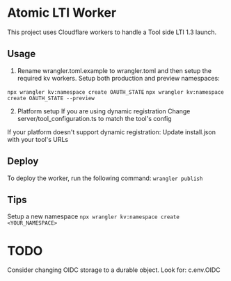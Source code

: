 # Atomic LTI Worker
This project uses Cloudflare workers to handle a Tool side LTI 1.3 launch.

## Usage
1. Rename wrangler.toml.example to wrangler.toml and then setup the required kv workers. Setup both production and preview namespaces:

  `npx wrangler kv:namespace create OAUTH_STATE`
  `npx wrangler kv:namespace create OAUTH_STATE --preview`

2. Platform setup
  If you are using dynamic registration
    Change server/tool_configuration.ts to match the tool's config

  If your platform doesn't support dynamic registration:
    Update install.json with your tool's URLs
    

## Deploy
To deploy the worker, run the following command:
  `wrangler publish`

## Tips

Setup a new namespace
  `npx wrangler kv:namespace create <YOUR_NAMESPACE>`

# TODO
Consider changing OIDC storage to a durable object. Look for:
c.env.OIDC
